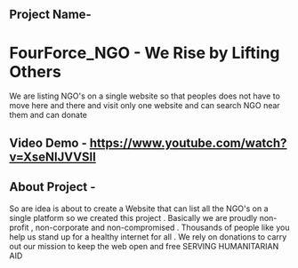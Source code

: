 

## Project Name-
# FourForce_NGO - We Rise by Lifting Others
We are listing NGO's on a single website so that peoples does not have to move here and there and visit only one website and can search NGO near them and can donate

## Video Demo - https://www.youtube.com/watch?v=XseNlJVVSlI

## About Project - 
So are idea is about to create a Website that can list all the NGO's on a single platform so we created this project .
Basically we are proudly non-profit , non-corporate and non-compromised . Thousands of people like you help us stand up for a healthy internet for all . We rely on donations to carry out our mission to keep the web open and free
SERVING HUMANITARIAN AID
